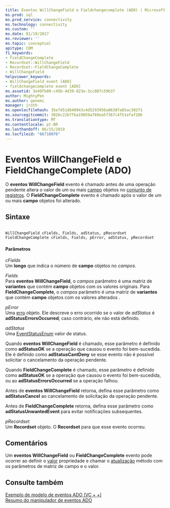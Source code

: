```yaml
---
title: Eventos WillChangeField e Fieldchangecomplete (ADO) | Microsoft Docs
ms.prod: sql
ms.prod_service: connectivity
ms.technology: connectivity
ms.custom: ''
ms.date: 01/19/2017
ms.reviewer: ''
ms.topic: conceptual
apitype: COM
f1_keywords:
- FieldChangeComplete
- Recordset::WillChangeField
- Recordset::FieldChangeComplete
- WillChangeField
helpviewer_keywords:
- WillChangeField event [ADO]
- fieldchangecomplete event [ADO]
ms.assetid: 3e49fb89-c45b-4d39-823e-3cc887c59b37
author: MightyPen
ms.author: genemi
manager: jroth
ms.openlocfilehash: 35efd51d640943c4d5293956a0638fa85ac302f1
ms.sourcegitcommit: 3026c22b7fba19059a769ea5f367c4f51efaf286
ms.translationtype: MT
ms.contentlocale: pt-BR
ms.lasthandoff: 06/15/2019
ms.locfileid: "66710076"
---
```

# <a name="willchangefield-and-fieldchangecomplete-events-ado"></a>Eventos WillChangeField e FieldChangeComplete (ADO)
O **eventos WillChangeField** evento é chamado antes de uma operação pendente altera o valor de um ou mais [campo](../../../ado/reference/ado-api/field-object.md) objetos no [conjunto de registros](../../../ado/reference/ado-api/recordset-object-ado.md). O **FieldChangeComplete** evento é chamado após o valor de um ou mais **campo** objetos foi alterado.  
  
## <a name="syntax"></a>Sintaxe  
  
```  
  
WillChangeField cFields, Fields, adStatus, pRecordset  
FieldChangeComplete cFields, Fields, pError, adStatus, pRecordset  
```  
  
#### <a name="parameters"></a>Parâmetros  
 *cFields*  
 Um **longo** que indica o número de **campo** objetos no *campos*.  
  
 *Fields*  
 Para **eventos WillChangeField**, o *campos* parâmetro é uma matriz de **variantes** que contém **campo** objetos com os valores originais. Para **FieldChangeComplete**, o *campos* parâmetro é uma matriz de **variantes** que contém **campo** objetos com os valores alterados .  
  
 *pError*  
 Uma [erro](../../../ado/reference/ado-api/error-object.md) objeto. Ele descreve o erro ocorrido se o valor de *adStatus* é **adStatusErrorsOccurred**; caso contrário, ele não está definido.  
  
 *adStatus*  
 Uma [EventStatusEnum](../../../ado/reference/ado-api/eventstatusenum.md) valor de status.  
  
 Quando **eventos WillChangeField** é chamado, esse parâmetro é definido como **adStatusOK** se a operação que causou o evento foi bem-sucedida. Ele é definido como **adStatusCantDeny** se esse evento não é possível solicitar o cancelamento da operação pendente.  
  
 Quando **FieldChangeComplete** é chamado, esse parâmetro é definido como **adStatusOK** se a operação que causou o evento foi bem-sucedida, ou ao **adStatusErrorsOccurred** se a operação falhou.  
  
 Antes de **eventos WillChangeField** retorna, defina esse parâmetro como **adStatusCancel** ao cancelamento de solicitação da operação pendente.  
  
 Antes de **FieldChangeComplete** retorna, defina esse parâmetro como **adStatusUnwantedEvent** para evitar notificações subsequentes.  
  
 *pRecordset*  
 Um **Recordset** objeto. O **Recordset** para que esse evento ocorreu.  
  
## <a name="remarks"></a>Comentários  
 Um **eventos WillChangeField** ou **FieldChangeComplete** evento pode ocorrer ao definir o [valor](../../../ado/reference/ado-api/value-property-ado.md) propriedade e chamar o [atualização](../../../ado/reference/ado-api/update-method.md) método com os parâmetros de matriz de campo e o valor.  
  
## <a name="see-also"></a>Consulte também  
 [Exemplo de modelo de eventos ADO (VC + +)](../../../ado/reference/ado-api/ado-events-model-example-vc.md)   
 [Resumo do manipulador de eventos ADO](../../../ado/guide/data/ado-event-handler-summary.md)
